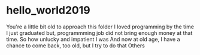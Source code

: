 # hello_world2019
You're a little bit old to approach this folder
I loved programming by the time I just graduated but, programmming job did not bring enough money at that time. So how unlucky and impatient  I was
And now at old age, I have a chance to come back, too old, but I try to do that Others
